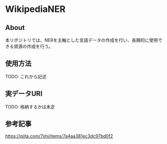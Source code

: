 # WikipediaNER

## About

本リポジトリでは、NERを主軸とした言語データの作成を行い、長期的に使用できる資源の作成を行う。

## 使用方法

TODO: これから記述

## 実データURI

TODO: 格納するかは未定

## 参考記事

<https://qiita.com/7shi/items/7a4aa381ec3dc97bd0f2>
